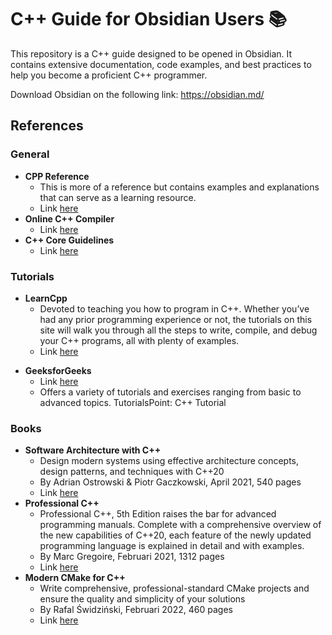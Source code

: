 # C++ Guide for Obsidian Users 📚

This repository is a C++ guide designed to be opened in Obsidian. It contains extensive documentation, code examples, and best practices to help you become a proficient C++ programmer.

Download Obsidian on the following link: https://obsidian.md/

## References

### General

- **CPP Reference**
    - This is more of a reference but contains examples and explanations that can serve as a learning resource.
    - Link [here](https://en.cppreference.com/w/)
- **Online C++ Compiler**
    - Link [here](https://www.tutorialspoint.com/compile_cpp_online.php)
- **C++ Core Guidelines**
  - Link [here](http://isocpp.github.io/CppCoreGuidelines/CppCoreGuidelines)

### Tutorials

* **LearnCpp**
    - Devoted to teaching you how to program in C++. Whether you’ve had any prior programming experience or not, the tutorials on this site will walk you through all the steps to write, compile, and debug your C++ programs, all with plenty of examples.
    - Link [here](https://www.learncpp.com/)
- **GeeksforGeeks**
    - Link [here](https://www.geeksforgeeks.org/c-plus-plus/?ref=shm_outind)
    - Offers a variety of tutorials and exercises ranging from basic to advanced topics.
    TutorialsPoint: C++ Tutorial

### Books

- **Software Architecture with C++**
  - Design modern systems using effective architecture concepts, design patterns, and techniques with C++20
  - By Adrian Ostrowski & Piotr Gaczkowski, April 2021, 540 pages
  - Link [here](https://www.packtpub.com/product/software-architecture-with-c/9781838554590)
- **Professional C++**
  - Professional C++, 5th Edition raises the bar for advanced programming manuals. Complete with a comprehensive overview of the new capabilities of C++20, each feature of the newly updated programming language is explained in detail and with examples.
  - By Marc Gregoire, Februari 2021, 1312 pages
  - Link [here](https://www.amazon.com.be/-/en/Marc-Gregoire/dp/1119695406)
- **Modern CMake for C++**
  - Write comprehensive, professional-standard CMake projects and ensure the quality and simplicity of your solutions
  - By Rafal Świdziński, Februari 2022, 460 pages
  - Link [here](https://www.amazon.com.be/-/nl/Rafal-%C5%9Awidzi%C5%84ski/dp/1801070059)
